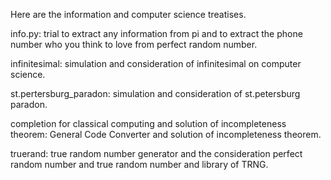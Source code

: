 Here are the information and computer science treatises.

info.py: trial to extract any information from pi and to extract the phone number who you think to love from perfect random number.

infinitesimal: simulation and consideration of infinitesimal on computer science.

st.pertersburg_paradon: simulation and consideration of st.petersburg paradon.

completion for classical computing and solution of incompleteness theorem: General Code Converter and solution of incompleteness theorem.

truerand: true random number generator and the consideration perfect random number and true random number and library of TRNG.
